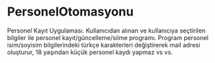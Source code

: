 # PersonelOtomasyonu
Personel Kayıt Uygulaması. Kullanıcıdan alınan ve kullanıcıya seçtirilen bilgiler ile personel kayıt/güncelleme/silme programı. Program personel isim/soyisim bilgilerindeki türkçe karakterleri değiştirerek mail adresi oluşturur, 18 yaşından küçük personel kaydı yapmaz vs vs.

